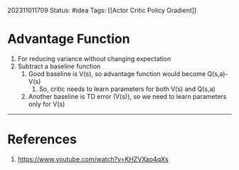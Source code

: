 202311011709
Status: #idea
Tags: [[Actor Critic Policy Gradient]]

# Advantage Function

1. For reducing variance without changing expectation
2. Subtract a baseline function
	1. Good baseline is V(s), so advantage function would become Q(s,a)-V(s)
		1. So, critic needs to learn parameters for both V(s) and Q(s,a)
	2. Another baseline is TD error (V(s)), so we need to learn parameters only for V(s)
---
# References

1. https://www.youtube.com/watch?v=KHZVXao4qXs